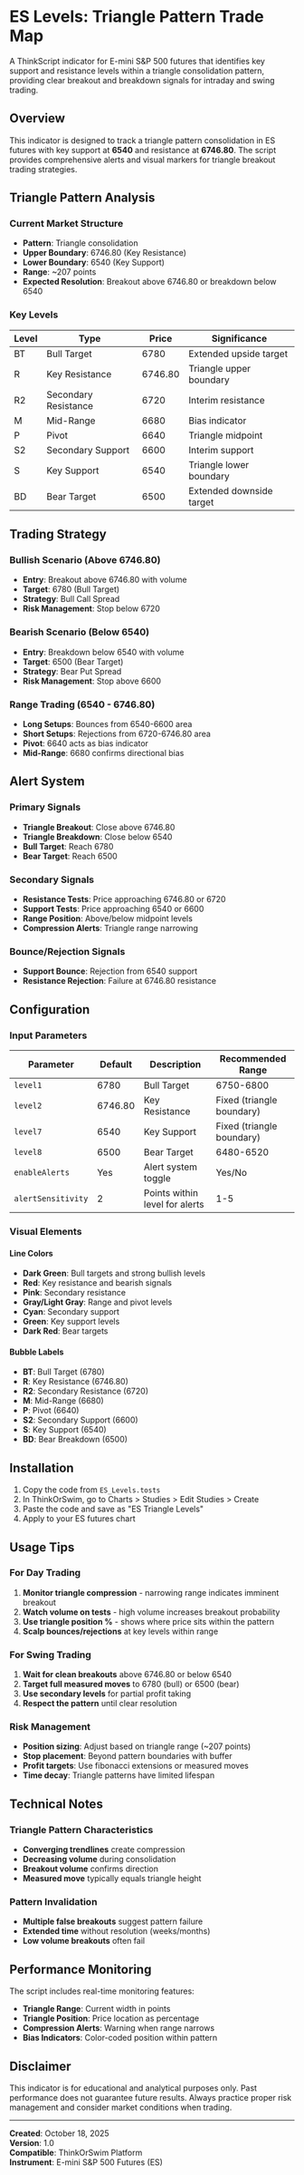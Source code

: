 # ES Levels: Triangle Pattern Trade Map

A ThinkScript indicator for E-mini S&P 500 futures that identifies key support and resistance levels within a triangle consolidation pattern, providing clear breakout and breakdown signals for intraday and swing trading.

## Overview

This indicator is designed to track a triangle pattern consolidation in ES futures with key support at **6540** and resistance at **6746.80**. The script provides comprehensive alerts and visual markers for triangle breakout trading strategies.

## Triangle Pattern Analysis

### Current Market Structure
- **Pattern**: Triangle consolidation 
- **Upper Boundary**: 6746.80 (Key Resistance)
- **Lower Boundary**: 6540 (Key Support)
- **Range**: ~207 points
- **Expected Resolution**: Breakout above 6746.80 or breakdown below 6540

### Key Levels

| Level | Type | Price | Significance |
|-------|------|-------|--------------|
| BT | Bull Target | 6780 | Extended upside target |
| R | Key Resistance | 6746.80 | Triangle upper boundary |
| R2 | Secondary Resistance | 6720 | Interim resistance |
| M | Mid-Range | 6680 | Bias indicator |
| P | Pivot | 6640 | Triangle midpoint |
| S2 | Secondary Support | 6600 | Interim support |
| S | Key Support | 6540 | Triangle lower boundary |
| BD | Bear Target | 6500 | Extended downside target |

## Trading Strategy

### Bullish Scenario (Above 6746.80)
- **Entry**: Breakout above 6746.80 with volume
- **Target**: 6780 (Bull Target)
- **Strategy**: Bull Call Spread
- **Risk Management**: Stop below 6720

### Bearish Scenario (Below 6540)
- **Entry**: Breakdown below 6540 with volume
- **Target**: 6500 (Bear Target)
- **Strategy**: Bear Put Spread
- **Risk Management**: Stop above 6600

### Range Trading (6540 - 6746.80)
- **Long Setups**: Bounces from 6540-6600 area
- **Short Setups**: Rejections from 6720-6746.80 area
- **Pivot**: 6640 acts as bias indicator
- **Mid-Range**: 6680 confirms directional bias

## Alert System

### Primary Signals
- **Triangle Breakout**: Close above 6746.80
- **Triangle Breakdown**: Close below 6540
- **Bull Target**: Reach 6780
- **Bear Target**: Reach 6500

### Secondary Signals
- **Resistance Tests**: Price approaching 6746.80 or 6720
- **Support Tests**: Price approaching 6540 or 6600
- **Range Position**: Above/below midpoint levels
- **Compression Alerts**: Triangle range narrowing

### Bounce/Rejection Signals
- **Support Bounce**: Rejection from 6540 support
- **Resistance Rejection**: Failure at 6746.80 resistance

## Configuration

### Input Parameters

| Parameter | Default | Description | Recommended Range |
|-----------|---------|-------------|-------------------|
| `level1` | 6780 | Bull Target | 6750-6800 |
| `level2` | 6746.80 | Key Resistance | Fixed (triangle boundary) |
| `level7` | 6540 | Key Support | Fixed (triangle boundary) |
| `level8` | 6500 | Bear Target | 6480-6520 |
| `enableAlerts` | Yes | Alert system toggle | Yes/No |
| `alertSensitivity` | 2 | Points within level for alerts | 1-5 |

### Visual Elements

#### Line Colors
- **Dark Green**: Bull targets and strong bullish levels
- **Red**: Key resistance and bearish signals
- **Pink**: Secondary resistance
- **Gray/Light Gray**: Range and pivot levels
- **Cyan**: Secondary support
- **Green**: Key support levels
- **Dark Red**: Bear targets

#### Bubble Labels
- **BT**: Bull Target (6780)
- **R**: Key Resistance (6746.80)
- **R2**: Secondary Resistance (6720)
- **M**: Mid-Range (6680)
- **P**: Pivot (6640)
- **S2**: Secondary Support (6600)
- **S**: Key Support (6540)
- **BD**: Bear Breakdown (6500)

## Installation

1. Copy the code from `ES_Levels.tosts`
2. In ThinkOrSwim, go to Charts > Studies > Edit Studies > Create
3. Paste the code and save as "ES Triangle Levels"
4. Apply to your ES futures chart

## Usage Tips

### For Day Trading
1. **Monitor triangle compression** - narrowing range indicates imminent breakout
2. **Watch volume on tests** - high volume increases breakout probability
3. **Use triangle position %** - shows where price sits within the pattern
4. **Scalp bounces/rejections** at key levels within range

### For Swing Trading
1. **Wait for clean breakouts** above 6746.80 or below 6540
2. **Target full measured moves** to 6780 (bull) or 6500 (bear)
3. **Use secondary levels** for partial profit taking
4. **Respect the pattern** until clear resolution

### Risk Management
- **Position sizing**: Adjust based on triangle range (~207 points)
- **Stop placement**: Beyond pattern boundaries with buffer
- **Profit targets**: Use fibonacci extensions or measured moves
- **Time decay**: Triangle patterns have limited lifespan

## Technical Notes

### Triangle Pattern Characteristics
- **Converging trendlines** create compression
- **Decreasing volume** during consolidation
- **Breakout volume** confirms direction
- **Measured move** typically equals triangle height

### Pattern Invalidation
- **Multiple false breakouts** suggest pattern failure
- **Extended time** without resolution (weeks/months)
- **Low volume breakouts** often fail

## Performance Monitoring

The script includes real-time monitoring features:
- **Triangle Range**: Current width in points
- **Triangle Position**: Price location as percentage
- **Compression Alerts**: Warning when range narrows
- **Bias Indicators**: Color-coded position within pattern

## Disclaimer

This indicator is for educational and analytical purposes only. Past performance does not guarantee future results. Always practice proper risk management and consider market conditions when trading.

---

**Created**: October 18, 2025  
**Version**: 1.0  
**Compatible**: ThinkOrSwim Platform  
**Instrument**: E-mini S&P 500 Futures (ES)